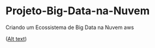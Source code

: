 # Projeto-Big-Data-na-Nuvem
Criando um Ecossistema de Big Data na Nuvem aws

([Alt text](image.png))